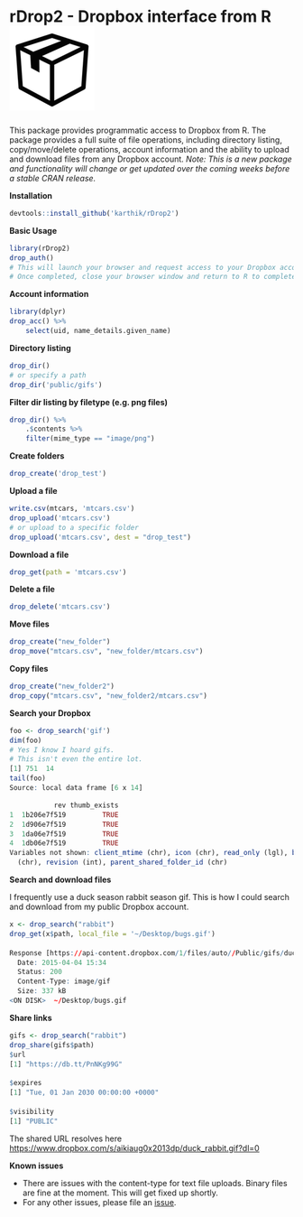
# rDrop2 - Dropbox interface from R  ![](drop.png)  


This package provides programmatic access to Dropbox from R. The package provides a full suite of file operations, including directory listing, copy/move/delete operations, account information and the ability to upload and download files from any Dropbox account. _Note: This is a new package and functionality will change or get updated over the coming weeks before a stable CRAN release._


__Installation__  

```r
devtools::install_github('karthik/rDrop2')
```

__Basic Usage__

```r
library(rDrop2)
drop_auth()
# This will launch your browser and request access to your Dropbox account. 
# Once completed, close your browser window and return to R to complete authentication.
```

__Account information__

```r
library(dplyr)
drop_acc() %>% 
    select(uid, name_details.given_name)
```

__Directory listing__

```r
drop_dir()
# or specify a path
drop_dir('public/gifs')
```

__Filter dir listing by filetype (e.g. png files)__

```r
drop_dir() %>% 
    .$contents %>% 
    filter(mime_type == "image/png")
```

__Create folders__


```r
drop_create('drop_test')
```

__Upload a file__

```r
write.csv(mtcars, 'mtcars.csv')
drop_upload('mtcars.csv')
# or upload to a specific folder
drop_upload('mtcars.csv', dest = "drop_test")
```

__Download a file__

```r
drop_get(path = 'mtcars.csv')
```

__Delete a file__

```r
drop_delete('mtcars.csv')
```

__Move files__

```r
drop_create("new_folder")
drop_move("mtcars.csv", "new_folder/mtcars.csv")
```

__Copy files__

```r
drop_create("new_folder2")
drop_copy("mtcars.csv", "new_folder2/mtcars.csv")
```

__Search your Dropbox__

```r
foo <- drop_search('gif')
dim(foo)
# Yes I know I hoard gifs.
# This isn't even the entire lot.
[1] 751  14
tail(foo)
Source: local data frame [6 x 14]
```

```r
           rev thumb_exists                                                                                                  path is_dir
1  1b206e7f519         TRUE                                                   /obscure_path/themes/style/bgnoise.gif  FALSE
2  1d906e7f519         TRUE                                                  /obscure_path/images/logos/ploslogo.gif  FALSE
3  1da06e7f519         TRUE                                             /obscure_path/images/logos/treebase_logo.gif  FALSE
4  1db06e7f519         TRUE                                              /obscure_path/images/logos/fishbaselogo.gif  FALSE
Variables not shown: client_mtime (chr), icon (chr), read_only (lgl), bytes (int), modified (chr), size (chr), root (chr), mime_type
  (chr), revision (int), parent_shared_folder_id (chr)
```

__Search and download files__

I frequently use a duck season rabbit season gif. This is how I could search and download from my public Dropbox account. 

```r
x <- drop_search("rabbit")
drop_get(x$path, local_file = '~/Desktop/bugs.gif')

Response [https://api-content.dropbox.com/1/files/auto//Public/gifs/duck_rabbit.gif]
  Date: 2015-04-04 15:34
  Status: 200
  Content-Type: image/gif
  Size: 337 kB
<ON DISK>  ~/Desktop/bugs.gif
```

__Share links__

```r
gifs <- drop_search("rabbit")
drop_share(gifs$path)
$url
[1] "https://db.tt/PnNKg99G"

$expires
[1] "Tue, 01 Jan 2030 00:00:00 +0000"

$visibility
[1] "PUBLIC"
```
The shared URL resolves here https://www.dropbox.com/s/aikiaug0x2013dp/duck_rabbit.gif?dl=0

__Known issues__

* There are issues with the content-type for text file uploads. Binary files are fine at the moment. This will get fixed up shortly.
* For any other issues, please file an [issue](https://github.com/karthik/rDrop2/issues).
